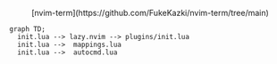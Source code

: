 <p align="center">
[nvim-term](https://github.com/FukeKazki/nvim-term/tree/main)
</p>

```mermaid
graph TD;
  init.lua --> lazy.nvim --> plugins/init.lua
  init.lua -->  mappings.lua
  init.lua -->  autocmd.lua
```
